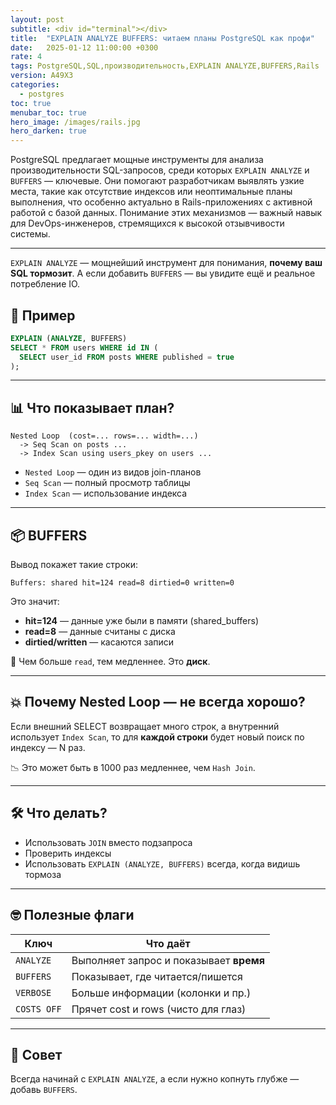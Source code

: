 ```yaml
---
layout: post
subtitle: <div id="terminal"></div>
title:  "EXPLAIN ANALYZE BUFFERS: читаем планы PostgreSQL как профи"
date:   2025-01-12 11:00:00 +0300
rate: 4
tags: PostgreSQL,SQL,производительность,EXPLAIN ANALYZE,BUFFERS,Rails
version: A49X3
categories:
  - postgres
toc: true
menubar_toc: true
hero_image: /images/rails.jpg
hero_darken: true
---
```

PostgreSQL предлагает мощные инструменты для анализа производительности SQL-запросов, среди которых `EXPLAIN ANALYZE` и `BUFFERS` — ключевые. Они помогают разработчикам выявлять узкие места, такие как отсутствие индексов или неоптимальные планы выполнения, что особенно актуально в Rails-приложениях с активной работой с базой данных. Понимание этих механизмов — важный навык для DevOps-инженеров, стремящихся к высокой отзывчивости системы.

---
`EXPLAIN ANALYZE` — мощнейший инструмент для понимания, **почему ваш SQL тормозит**. А если добавить `BUFFERS` — вы увидите ещё и реальное потребление IO.

## 🚀 Пример

```sql
EXPLAIN (ANALYZE, BUFFERS)
SELECT * FROM users WHERE id IN (
  SELECT user_id FROM posts WHERE published = true
);
````

---

## 📊 Что показывает план?

```text
Nested Loop  (cost=... rows=... width=...)
  -> Seq Scan on posts ...
  -> Index Scan using users_pkey on users ...
```

* `Nested Loop` — один из видов join-планов
* `Seq Scan` — полный просмотр таблицы
* `Index Scan` — использование индекса

---

## 📦 BUFFERS

Вывод покажет такие строки:

```
Buffers: shared hit=124 read=8 dirtied=0 written=0
```

Это значит:

* **hit=124** — данные уже были в памяти (shared\_buffers)
* **read=8** — данные считаны с диска
* **dirtied/written** — касаются записи

📌 Чем больше `read`, тем медленнее. Это **диск**.

---

## 💥 Почему Nested Loop — не всегда хорошо?

Если внешний SELECT возвращает много строк, а внутренний использует `Index Scan`,
то для **каждой строки** будет новый поиск по индексу — N раз.

📉 Это может быть в 1000 раз медленнее, чем `Hash Join`.

---

## 🛠 Что делать?

* Использовать `JOIN` вместо подзапроса
* Проверить индексы
* Использовать `EXPLAIN (ANALYZE, BUFFERS)` всегда, когда видишь тормоза

---

## 🤓 Полезные флаги

| Ключ        | Что даёт                                |
| ----------- | --------------------------------------- |
| `ANALYZE`   | Выполняет запрос и показывает **время** |
| `BUFFERS`   | Показывает, где читается/пишется        |
| `VERBOSE`   | Больше информации (колонки и пр.)       |
| `COSTS OFF` | Прячет cost и rows (чисто для глаз)     |

---

## 🧪 Совет

Всегда начинай с `EXPLAIN ANALYZE`, а если нужно копнуть глубже — добавь `BUFFERS`.
